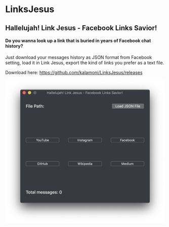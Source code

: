 # LinksJesus
## Hallelujah! Link Jesus - Facebook Links Savior!

#### Do you wanna look up a link that is buried in years of Facebook chat history?

Just download your messages history as JSON format from Facebook setting, load it in Link Jesus, export the kind of links you prefer as a text file.

Download here: https://github.com/kalamoni/LinksJesus/releases

<img src="https://github.com/kalamoni/LinksJesus/raw/master/screenshot.png" width="700">
